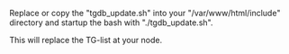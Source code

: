 Replace or copy the "tgdb_update.sh" into your "/var/www/html/include" directory and startup the bash with "./tgdb_update.sh".

This will replace the TG-list at your node.
